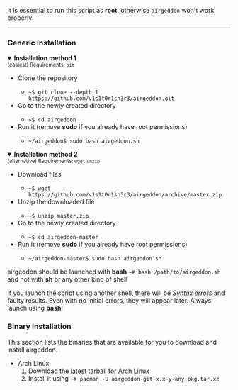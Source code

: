 It is essential to run this script as **root**, otherwise `airgeddon` won't work properly.

***

### Generic installation

<details open>
	<summary><strong>Installation method 1</strong></summary>
	<sub>(easiest) Requirements: <code>git</code></sub>
	<ul>
		<li>Clone the repository</li>
		<ul>
			<li><code>~$ git clone --depth 1 https://github.com/v1s1t0r1sh3r3/airgeddon.git</code></li>
		</ul>
		<li>Go to the newly created directory</li>
		<ul>
			<li><code>~$ cd airgeddon</code></li>
		</ul>
		<li>Run it (remove <strong>sudo</strong> if you already have root permissions)</li>
		<ul>
			<li><code>~/airgeddon$ sudo bash airgeddon.sh</code></li>
		</ul>
	</ul>
</details>
<details open>
	<summary><strong>Installation method 2</strong></summary>
	<sub>(alternative) Requirements: <code>wget</code> <code>unzip</code></sub>
	<ul>
		<li>Download files</li>
		<ul>
			<li><code>~$ wget https://github.com/v1s1t0r1sh3r3/airgeddon/archive/master.zip</code></li>
		</ul>
		<li>Unzip the downloaded file</li>
		<ul>
			<li><code>~$ unzip master.zip</code></li>
		</ul>
		<li>Go to the newly created directory</li>
		<ul>
			<li><code>~$ cd airgeddon-master</code></li>
		</ul>
		<li>Run it (remove <strong>sudo</strong> if you already have root permissions)</li>
		<ul>
			<li><code>~/airgeddon-master$ sudo bash airgeddon.sh</code></li>
		</ul>
	</ul>
</details>

airgeddon should be launched with **bash** `~# bash /path/to/airgeddon.sh` and not with **sh** or any other kind of shell


If you launch the script using another shell, there will be *Syntax errors* and faulty results.
Even with no initial errors, they will appear later. Always launch using **bash**!

### Binary installation

This section lists the binaries that are available for you to download and install airgeddon.

- Arch Linux
  1. Download the [latest tarball for Arch Linux]
  2. Install it using `~# pacman -U airgeddon-git-x.x-y-any.pkg.tar.xz`

[latest tarball for Arch Linux]: https://github.com/v1s1t0r1sh3r3/airgeddon/tree/master/binaries/arch